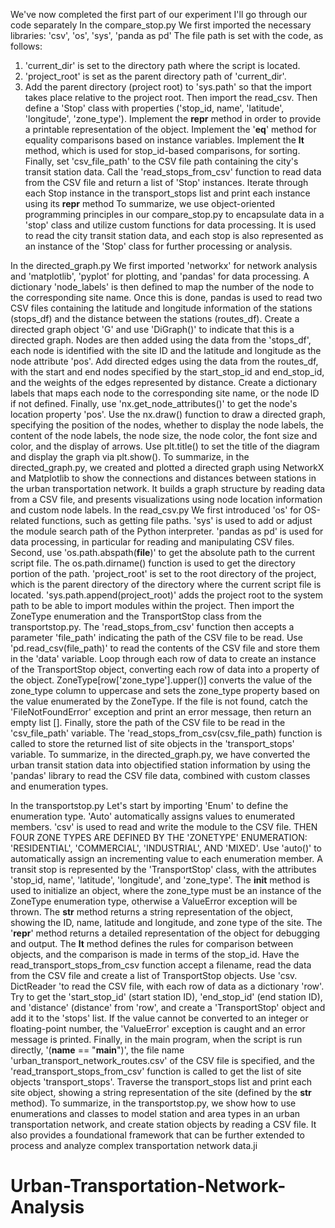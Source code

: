 We've now completed the first part of our experiment
I'll go through our code separately
In the compare_stop.py
We first imported the necessary libraries: 'csv', 'os', 'sys', 'panda as pd'
The file path is set with the code, as follows:
1. 'current_dir' is set to the directory path where the script is located.
2. 'project_root' is set as the parent directory path of 'current_dir'.
3. Add the parent directory (project root) to 'sys.path' so that the import takes place relative to the project root.
Then import the read_csv.
Then define a 'Stop' class with properties ('stop_id, name', 'latitude', 'longitude', 'zone_type').
Implement the __repr__ method in order to provide a printable representation of the object. Implement the '__eq__' method for equality comparisons based on instance variables. Implement the __lt__ method, which is used for stop_id-based comparisons, for sorting.
Finally, set 'csv_file_path' to the CSV file path containing the city's transit station data. Call the 'read_stops_from_csv' function to read data from the CSV file and return a list of 'Stop' instances.
Iterate through each Stop instance in the transport_stops list and print each instance using its __repr__ method
To summarize, we use object-oriented programming principles in our compare_stop.py to encapsulate data in a 'stop' class and utilize custom functions for data processing. It is used to read the city transit station data, and each stop is also represented as an instance of the 'Stop' class for further processing or analysis.

In the directed_graph.py
We first imported 'networkx' for network analysis and 'matplotlib', 'pyplot' for plotting, and 'pandas' for data processing.
A dictionary 'node_labels' is then defined to map the number of the node to the corresponding site name.
Once this is done, pandas is used to read two CSV files containing the latitude and longitude information of the stations (stops_df) and the distance between the stations (routes_df). Create a directed graph object 'G' and use 'DiGraph()' to indicate that this is a directed graph.
Nodes are then added using the data from the 'stops_df', each node is identified with the site ID and the latitude and longitude as the node attribute 'pos'. Add directed edges using the data from the routes_df, with the start and end nodes specified by the start_stop_id and end_stop_id, and the weights of the edges represented by distance.
Create a dictionary labels that maps each node to the corresponding site name, or the node ID if not defined.
Finally, use 'nx.get_node_attributes()' to get the node's location property 'pos'. Use the nx.draw() function to draw a directed graph, specifying the position of the nodes, whether to display the node labels, the content of the node labels, the node size, the node color, the font size and color, and the display of arrows. Use plt.title() to set the title of the diagram and display the graph via plt.show().
To summarize, in the directed_graph.py, we created and plotted a directed graph using NetworkX and Matplotlib to show the connections and distances between stations in the urban transportation network. It builds a graph structure by reading data from a CSV file, and presents visualizations using node location information and custom node labels.
In the read_csv.py
We first introduced 'os' for OS-related functions, such as getting file paths.
'sys' is used to add or adjust the module search path of the Python interpreter. 'pandas as pd' is used for data processing, in particular for reading and manipulating CSV files.
Second, use 'os.path.abspath(__file__)' to get the absolute path to the current script file.
The os.path.dirname() function is used to get the directory portion of the path.
'project_root' is set to the root directory of the project, which is the parent directory of the directory where the current script file is located.
'sys.path.append(project_root)' adds the project root to the system path to be able to import modules within the project.
Then import the ZoneType enumeration and the TransportStop class from the transportstop.py.
The 'read_stops_from_csv' function then accepts a parameter 'file_path' indicating the path of the CSV file to be read. Use 'pd.read_csv(file_path)' to read the contents of the CSV file and store them in the 'data' variable. Loop through each row of data to create an instance of the TransportStop object, converting each row of data into a property of the object. ZoneType[row['zone_type'].upper()] converts the value of the zone_type column to uppercase and sets the zone_type property based on the value enumerated by the ZoneType. If the file is not found, catch the 'FileNotFoundError' exception and print an error message, then return an empty list [].
Finally, store the path of the CSV file to be read in the 'csv_file_path' variable. The 'read_stops_from_csv(csv_file_path) function is called to store the returned list of site objects in the 'transport_stops' variable.
To summarize, in the directed_graph.py, we have converted the urban transit station data into objectified station information by using the 'pandas' library to read the CSV file data, combined with custom classes and enumeration types.

In the transportstop.py
Let's start by importing 'Enum' to define the enumeration type. 'Auto' automatically assigns values to enumerated members. 'csv' is used to read and write the module to the CSV file.
THEN FOUR ZONE TYPES ARE DEFINED BY THE 'ZONETYPE' ENUMERATION: 'RESIDENTIAL', 'COMMERCIAL', 'INDUSTRIAL', AND 'MIXED'. Use 'auto()' to automatically assign an incrementing value to each enumeration member.
A transit stop is represented by the 'TransportStop' class, with the attributes 'stop_id, name', 'latitude', 'longitude', and 'zone_type'. The __init__ method is used to initialize an object, where the zone_type must be an instance of the ZoneType enumeration type, otherwise a ValueError exception will be thrown. The __str__ method returns a string representation of the object, showing the ID, name, latitude and longitude, and zone type of the site. The '__repr__' method returns a detailed representation of the object for debugging and output. The __lt__ method defines the rules for comparison between objects, and the comparison is made in terms of the stop_id.
Have the read_transport_stops_from_csv function accept a filename, read the data from the CSV file and create a list of TransportStop objects. Use 'csv. DictReader 'to read the CSV file, with each row of data as a dictionary 'row'. Try to get the 'start_stop_id' (start station ID), 'end_stop_id' (end station ID), and 'distance' (distance' from 'row', and create a 'TransportStop' object and add it to the 'stops' list. If the value cannot be converted to an integer or floating-point number, the 'ValueError' exception is caught and an error message is printed.
Finally, in the main program, when the script is run directly, '(__name__ == "__main__")', the file name 'urban_transport_network_routes.csv' of the CSV file is specified, and the 'read_transport_stops_from_csv' function is called to get the list of site objects 'transport_stops'. Traverse the transport_stops list and print each site object, showing a string representation of the site (defined by the __str__ method).
To summarize, in the transportstop.py, we show how to use enumerations and classes to model station and area types in an urban transportation network, and create station objects by reading a CSV file. It also provides a foundational framework that can be further extended to process and analyze complex transportation network data.ji
# Urban-Transportation-Network-Analysis